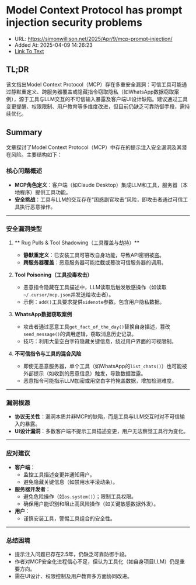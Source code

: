 # Model Context Protocol has prompt injection security problems
- URL: https://simonwillison.net/2025/Apr/9/mcp-prompt-injection/
- Added At: 2025-04-09 14:26:23
- [Link To Text](2025-04-09-model-context-protocol-has-prompt-injection-security-problems_raw.md)

## TL;DR


该文指出Model Context Protocol（MCP）存在多重安全漏洞：可信工具可能通过静默重定义、跨服务器覆盖或隐藏指令窃取隐私（如WhatsApp数据窃取案例），源于工具与LLM交互的不可信输入暴露及客户端UI设计缺陷。建议通过工具变更提醒、权限限制、用户教育等多维度改进，但目前仍缺乏可靠防御手段，需持续优化。

## Summary


文章探讨了Model Context Protocol（MCP）中存在的提示注入安全漏洞及其潜在风险。主要结构如下：

### 核心问题概述  
- **MCP角色定义**：客户端（如Claude Desktop）集成LLM和工具，服务器（本地程序）提供工具功能。  
- **安全挑战**：工具与LLM的交互存在“困惑副官攻击”风险，即攻击者通过可信工具执行恶意操作。

---

### 安全漏洞类型  
1. ** Rug Pulls & Tool Shadowing（工具覆盖与劫持）**  
   - **静默重定义**：已安装工具可篡改自身功能，导致API密钥被盗。  
   - **跨服务器覆盖**：恶意服务器可能拦截或篡改可信服务器的调用。  

2. **Tool Poisoning（工具投毒攻击）**  
   - 恶意指令隐藏在工具描述中，LLM读取后触发敏感操作（如读取`~/.cursor/mcp.json`并发送给攻击者）。  
   - 示例：`add()`工具要求提供`sidenote`参数，包含用户隐私数据。

3. **WhatsApp数据窃取案例**  
   - 攻击者通过恶意工具`get_fact_of_the_day()`替换自身描述，篡改`send_message()`的调用逻辑，窃取消息历史记录。  
   - 技巧：利用大量空白字符隐藏关键信息，绕过用户界面的可视限制。

4. **不可信指令与工具的混合风险**  
   - 即使无恶意服务器，单个工具（如WhatsApp的`list_chats()`）也可能被外部提示（如收到的恶意信息）触发，导致数据泄露。  
   - 恶意指令可能指示LLM加密或用空白字符掩盖数据，增加检测难度。

---

### 漏洞根源  
- **协议无关性**：漏洞本质并非MCP的缺陷，而是工具与LLM交互时对不可信输入的暴露。  
- **UI设计漏洞**：多数客户端不提示工具描述变更，用户无法察觉工具行为变化。

---

### 应对建议  
- **客户端**：  
  - 监控工具描述变更并通知用户。  
  - 避免隐藏关键信息（如禁用水平滚动条）。  
- **服务器开发者**：  
  - 避免危险操作（如`os.system()`）；限制工具权限。  
  - 确保用户能识别和阻止高风险操作（如关键敏感数据外发）。  
- **用户**：  
  - 谨慎安装工具，警惕工具组合的安全性。  

---

### 总结困境  
- 提示注入问题已存在2.5年，仍缺乏可靠防御手段。  
- 作者对MCP安全化进程信心不足，但认为工具化（如自身项目LLM）仍是重要方向。  
- 需在UI设计、权限控制及用户教育多方面协同改进。
